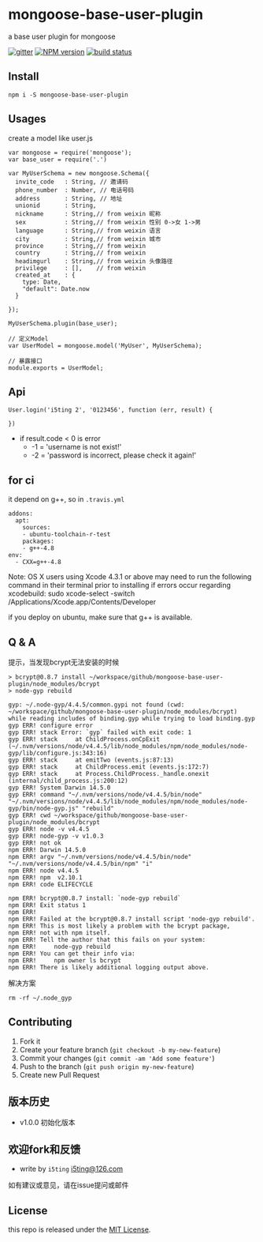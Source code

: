 # mongoose-base-user-plugin

a base user plugin for mongoose


[![gitter][gitter-image]][gitter-url]
[![NPM version][npm-image]][npm-url]
[![build status][travis-image]][travis-url]

## Install

```
npm i -S mongoose-base-user-plugin
```
## Usages

create a model like user.js

```
var mongoose = require('mongoose');
var base_user = require('.')

var MyUserSchema = new mongoose.Schema({ 
  invite_code   : String, // 邀请码
  phone_number  : Number, // 电话号码
  address       : String, // 地址
  unionid       : String,
  nickname      : String,// from weixin 昵称
  sex           : String,// from weixin 性别 0->女 1->男
  language      : String,// from weixin 语言
  city          : String,// from weixin 城市
  province      : String,// from weixin 
  country       : String,// from weixin
  headimgurl    : String,// from weixin 头像路径
  privilege     : [],    // from weixin
  created_at    : {
    type: Date,
    "default": Date.now
  }

});

MyUserSchema.plugin(base_user);

// 定义Model
var UserModel = mongoose.model('MyUser', MyUserSchema);

// 暴露接口
module.exports = UserModel;
```

## Api

```
User.login('i5ting 2', '0123456', function (err, result) {
  
})
```

- if result.code < 0 is error
  - -1 = 'username is not exist!'
  - -2 = 'password is incorrect, please check it again!'
  

## for ci

it depend on g++, so in `.travis.yml`

```
addons:
  apt:
    sources:
    - ubuntu-toolchain-r-test
    packages:
    - g++-4.8
env:
  - CXX=g++-4.8
```


Note: OS X users using Xcode 4.3.1 or above may need to run the following command in their terminal prior to installing if errors occur regarding xcodebuild: sudo xcode-select -switch /Applications/Xcode.app/Contents/Developer

if you deploy on ubuntu, make sure that g++ is available.

## Q & A

提示，当发现bcrypt无法安装的时候

```
> bcrypt@0.8.7 install ~/workspace/github/mongoose-base-user-plugin/node_modules/bcrypt
> node-gyp rebuild

gyp: ~/.node-gyp/4.4.5/common.gypi not found (cwd: ~/workspace/github/mongoose-base-user-plugin/node_modules/bcrypt) while reading includes of binding.gyp while trying to load binding.gyp
gyp ERR! configure error 
gyp ERR! stack Error: `gyp` failed with exit code: 1
gyp ERR! stack     at ChildProcess.onCpExit (~/.nvm/versions/node/v4.4.5/lib/node_modules/npm/node_modules/node-gyp/lib/configure.js:343:16)
gyp ERR! stack     at emitTwo (events.js:87:13)
gyp ERR! stack     at ChildProcess.emit (events.js:172:7)
gyp ERR! stack     at Process.ChildProcess._handle.onexit (internal/child_process.js:200:12)
gyp ERR! System Darwin 14.5.0
gyp ERR! command "~/.nvm/versions/node/v4.4.5/bin/node" "~/.nvm/versions/node/v4.4.5/lib/node_modules/npm/node_modules/node-gyp/bin/node-gyp.js" "rebuild"
gyp ERR! cwd ~/workspace/github/mongoose-base-user-plugin/node_modules/bcrypt
gyp ERR! node -v v4.4.5
gyp ERR! node-gyp -v v1.0.3
gyp ERR! not ok 
npm ERR! Darwin 14.5.0
npm ERR! argv "~/.nvm/versions/node/v4.4.5/bin/node" "~/.nvm/versions/node/v4.4.5/bin/npm" "i"
npm ERR! node v4.4.5
npm ERR! npm  v2.10.1
npm ERR! code ELIFECYCLE

npm ERR! bcrypt@0.8.7 install: `node-gyp rebuild`
npm ERR! Exit status 1
npm ERR! 
npm ERR! Failed at the bcrypt@0.8.7 install script 'node-gyp rebuild'.
npm ERR! This is most likely a problem with the bcrypt package,
npm ERR! not with npm itself.
npm ERR! Tell the author that this fails on your system:
npm ERR!     node-gyp rebuild
npm ERR! You can get their info via:
npm ERR!     npm owner ls bcrypt
npm ERR! There is likely additional logging output above.
```

解决方案

```
rm -rf ~/.node_gyp
```

## Contributing

1. Fork it
2. Create your feature branch (`git checkout -b my-new-feature`)
3. Commit your changes (`git commit -am 'Add some feature'`)
4. Push to the branch (`git push origin my-new-feature`)
5. Create new Pull Request

## 版本历史


- v1.0.0 初始化版本

## 欢迎fork和反馈

- write by `i5ting` i5ting@126.com

如有建议或意见，请在issue提问或邮件

## License

this repo is released under the [MIT
License](http://www.opensource.org/licenses/MIT).



[npm-image]: https://img.shields.io/npm/v/mongoose-base-user-plugin.svg?style=flat-square
[npm-url]: https://www.npmjs.com/package/mongoose-base-user-plugin
[travis-image]: https://img.shields.io/travis/i5ting/mongoose-base-user-plugin/master.svg?style=flat-square
[travis-url]: https://travis-ci.org/i5ting/mongoose-base-user-plugin
[coveralls-image]: https://img.shields.io/codecov/c/github/i5ting/mongoose-base-user-plugin.svg?style=flat-square
[coveralls-url]: https://codecov.io/github/i5ting/mongoose-base-user-plugin?branch=master
[gitter-image]: https://img.shields.io/gitter/room/i5ting/mongoose-base-user-plugin.svg?style=flat-square
[gitter-url]: https://gitter.im/i5ting/mongoose-base-user-plugin?utm_source=badge&utm_medium=badge&utm_campaign=pr-badge&utm_content=badge